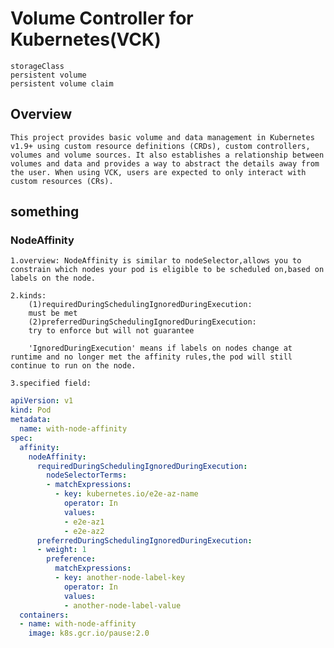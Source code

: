# Volume Controller for Kubernetes(VCK)

    storageClass
    persistent volume
    persistent volume claim

## Overview

    This project provides basic volume and data management in Kubernetes v1.9+ using custom resource definitions (CRDs), custom controllers, volumes and volume sources. It also establishes a relationship between volumes and data and provides a way to abstract the details away from the user. When using VCK, users are expected to only interact with custom resources (CRs).

## something

### NodeAffinity

    1.overview: NodeAffinity is similar to nodeSelector,allows you to constrain which nodes your pod is eligible to be scheduled on,based on labels on the node.

    2.kinds:
        (1)requiredDuringSchedulingIgnoredDuringExecution:
        must be met
        (2)preferredDuringSchedulingIgnoredDuringExecution:
        try to enforce but will not guarantee

        'IgnoredDuringExecution' means if labels on nodes change at runtime and no longer met the affinity rules,the pod will still continue to run on the node.

    3.specified field:

```yaml
apiVersion: v1
kind: Pod
metadata:
  name: with-node-affinity
spec:
  affinity:
    nodeAffinity:
      requiredDuringSchedulingIgnoredDuringExecution:
        nodeSelectorTerms:
        - matchExpressions:
          - key: kubernetes.io/e2e-az-name
            operator: In
            values:
            - e2e-az1
            - e2e-az2
      preferredDuringSchedulingIgnoredDuringExecution:
      - weight: 1
        preference:
          matchExpressions:
          - key: another-node-label-key
            operator: In
            values:
            - another-node-label-value
  containers:
  - name: with-node-affinity
    image: k8s.gcr.io/pause:2.0
```